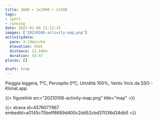 ```yaml
---
title: 3000 + 2x2000 + 2x500
tags:
- sport
- running
date: 2021-01-06 11:12:15
images: ["20210106-activity-map.png"]
activitydata:
  pace: 4:19min/km
  elevation: 45mt
  distance: 12.44km
  duration: 53:47
places: []

draft: true
---
```


Pioggia leggera, 1°C, Percepito 0°C, Umidità 100%, Vento 1m/s da SSO - Klimat.app



{{< figurelink src="20210106-activity-map.png" title="map" >}}


{{< strava id=4576077967 embedId=a0145c75beff8689d400c2dd52cbd37036d34db5 >}}